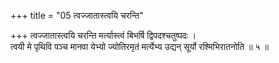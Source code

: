 +++
title = "05 त्वज्जातास्त्वयि चरन्ति"

+++
त्वज्जातास्त्वयि चरन्ति मर्त्यास्त्वं बिभर्षि द्विपदश्चतुष्पदः ।  
त्वयी मे पृथिवि पञ्च मानवा येभ्यो ज्योतिरमृतं मर्त्येभ्य उद्यन् सूर्यो रश्मिभिरातनोति ॥ ५ ॥
